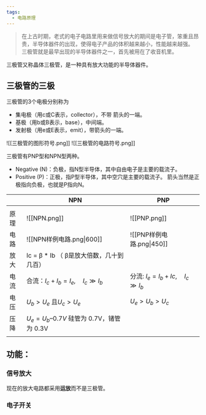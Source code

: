 ```yaml
---
tags:
  - 电路原理
---
```

> 在上古时期，老式的电子电路里用来做信号放大的期间是电子管，笨重且昂贵，半导体器件的出现，使得电子产品的体积越来越小，性能越来越强。
> 三极管就是最早出现的半导体器件之一，首先被用在了收音机里。

三极管又称晶体三极管，是一种具有放大功能的半导体器件。

## 三极管的三极
三极管的3个电极分别称为
- 集电极（用c或C表示，collector），不带 箭头的一端。
- 基极（用b或B表示，base），中间端。
- 发射极（用e或E表示，emit），带箭头的一端。

![[三极管的图形符号.png]]
![[三极管的电路符号.png]]

三极管有PNP型和NPN型两种。
- Negative (N)：负极，指N型半导体，其中自由电子是主要的载流子。
- Positive (P)：正极，指P型半导体，其中空穴是主要的载流子。
箭头当然是正极指向负极，也就是P指向N。


|     | NPN                                       | PNP                               |
| --- | ----------------------------------------- | --------------------------------- |
|     |                                           |                                   |
| 原理  | ![[NPN.png]]                              | ![[PNP.png]]                      |
| 电路  | ![[NPN样例电路.png\|600]]                     | ![[PNP样例电路.png\|450]]             |
| 放大  | Ic =  β * Ib （ β是放大倍数，几十到几百）              |                                   |
| 电流  | 合流：$I_c+I_b=I_e,\quad I_c\gg I_b$         | 分流: $I_e=I_b+Ic,\quad I_c\gg I_b$ |
| 电压  | $U_b>U_e$ 且$U_c>U_e$                      | $U_e>U_b>U_c$                     |
| 压降  | $U_e = U_b – 0.7V$  硅管为 0.7V，锗管为 0.3V<br> |                                   |
|     |                                           |                                   |
## 功能：
### 信号放大
现在的放大电路都采用**运放**而不是三极管。

### 电子开关